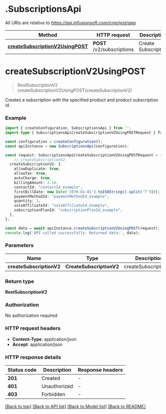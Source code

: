 # .SubscriptionsApi

All URIs are relative to *https://api.infusionsoft.com/crm/rest/app*

Method | HTTP request | Description
------------- | ------------- | -------------
[**createSubscriptionV2UsingPOST**](SubscriptionsApi.md#createSubscriptionV2UsingPOST) | **POST** /v2/subscriptions | Create Subscription


# **createSubscriptionV2UsingPOST**
> RestSubscriptionV2 createSubscriptionV2UsingPOST(createSubscriptionV2)

Creates a subscription with the specified product and product subscription id.

### Example


```typescript
import { createConfiguration, SubscriptionsApi } from '';
import type { SubscriptionsApiCreateSubscriptionV2UsingPOSTRequest } from '';

const configuration = createConfiguration();
const apiInstance = new SubscriptionsApi(configuration);

const request: SubscriptionsApiCreateSubscriptionV2UsingPOSTRequest = {
    // createSubscriptionV2
  createSubscriptionV2: {
    allowDuplicate: true,
    allowTax: true,
    autoCharge: true,
    billingAmount: 3.14,
    contactId: "contactId_example",
    firstBillDate: new Date('1970-01-01').toISOString().split('T')[0];,
    paymentMethodId: "paymentMethodId_example",
    quantity: 1,
    saleAffiliateId: "saleAffiliateId_example",
    subscriptionPlanId: "subscriptionPlanId_example",
  },
};

const data = await apiInstance.createSubscriptionV2UsingPOST(request);
console.log('API called successfully. Returned data:', data);
```


### Parameters

Name | Type | Description  | Notes
------------- | ------------- | ------------- | -------------
 **createSubscriptionV2** | **CreateSubscriptionV2**| createSubscriptionV2 |


### Return type

**RestSubscriptionV2**

### Authorization

No authorization required

### HTTP request headers

 - **Content-Type**: application/json
 - **Accept**: application/json


### HTTP response details
| Status code | Description | Response headers |
|-------------|-------------|------------------|
**201** | Created |  -  |
**401** | Unauthorized |  -  |
**403** | Forbidden |  -  |

[[Back to top]](#) [[Back to API list]](README.md#documentation-for-api-endpoints) [[Back to Model list]](README.md#documentation-for-models) [[Back to README]](README.md)


